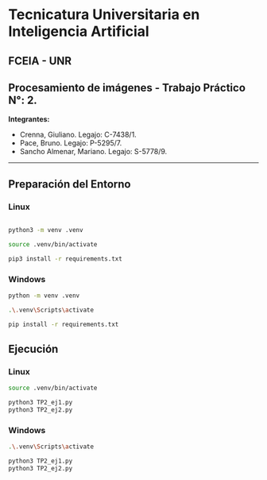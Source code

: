 # Tecnicatura Universitaria en Inteligencia Artificial 
## FCEIA - UNR 
## Procesamiento de imágenes  - Trabajo Práctico N°: 2.


**Integrantes:**
- Crenna, Giuliano. Legajo: C-7438/1.
- Pace, Bruno. Legajo: P-5295/7.
- Sancho Almenar, Mariano. Legajo: S-5778/9.

---

## Preparación del Entorno

### Linux
```bash

python3 -m venv .venv

source .venv/bin/activate

pip3 install -r requirements.txt
```

### Windows

```bash
python -m venv .venv

.\.venv\Scripts\activate

pip install -r requirements.txt
```

## Ejecución

### Linux
```bash
source .venv/bin/activate

python3 TP2_ej1.py
python3 TP2_ej2.py
```

### Windows
```bash
.\.venv\Scripts\activate

python3 TP2_ej1.py
python3 TP2_ej2.py
```
